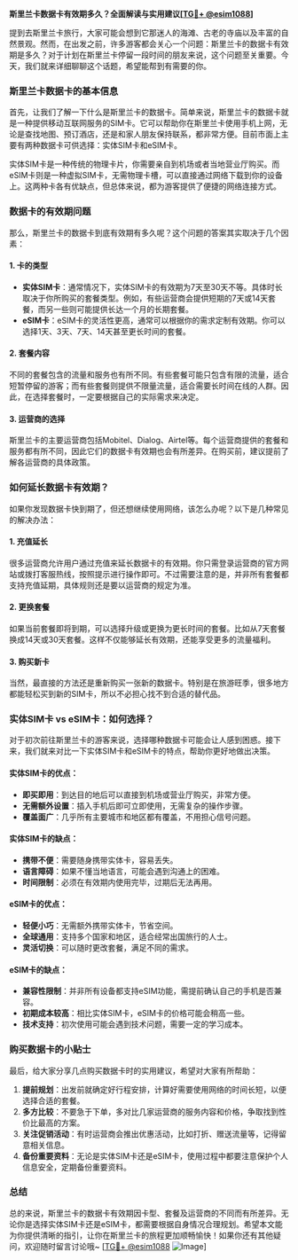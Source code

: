 **斯里兰卡数据卡有效期多久？全面解读与实用建议[[TG💪+ @esim1088](https://t.me/s/esim1088)]**

提到去斯里兰卡旅行，大家可能会想到它那迷人的海滩、古老的寺庙以及丰富的自然景观。然而，在出发之前，许多游客都会关心一个问题：斯里兰卡的数据卡有效期是多久？对于计划在斯里兰卡停留一段时间的朋友来说，这个问题至关重要。今天，我们就来详细聊聊这个话题，希望能帮到有需要的你。

### 斯里兰卡数据卡的基本信息

首先，让我们了解一下什么是斯里兰卡的数据卡。简单来说，斯里兰卡的数据卡就是一种提供移动互联网服务的SIM卡。它可以帮助你在斯里兰卡使用手机上网，无论是查找地图、预订酒店，还是和家人朋友保持联系，都非常方便。目前市面上主要有两种数据卡可供选择：实体SIM卡和eSIM卡。

实体SIM卡是一种传统的物理卡片，你需要亲自到机场或者当地营业厅购买。而eSIM卡则是一种虚拟SIM卡，无需物理卡槽，可以直接通过网络下载到你的设备上。这两种卡各有优缺点，但总体来说，都为游客提供了便捷的网络连接方式。

### 数据卡的有效期问题

那么，斯里兰卡的数据卡到底有效期有多久呢？这个问题的答案其实取决于几个因素：

#### 1. **卡的类型**
   - **实体SIM卡**：通常情况下，实体SIM卡的有效期为7天至30天不等。具体时长取决于你所购买的套餐类型。例如，有些运营商会提供短期的7天或14天套餐，而另一些则可能提供长达一个月的长期套餐。
   - **eSIM卡**：eSIM卡的灵活性更高，通常可以根据你的需求定制有效期。你可以选择1天、3天、7天、14天甚至更长时间的套餐。

#### 2. **套餐内容**
   不同的套餐包含的流量和服务也有所不同。有些套餐可能只包含有限的流量，适合短暂停留的游客；而有些套餐则提供不限量流量，适合需要长时间在线的人群。因此，在选择套餐时，一定要根据自己的实际需求来决定。

#### 3. **运营商的选择**
   斯里兰卡的主要运营商包括Mobitel、Dialog、Airtel等。每个运营商提供的套餐和服务都有所不同，因此它们的数据卡有效期也会有所差异。在购买前，建议提前了解各运营商的具体政策。

### 如何延长数据卡有效期？

如果你发现数据卡快到期了，但还想继续使用网络，该怎么办呢？以下是几种常见的解决办法：

#### 1. **充值延长**
   很多运营商允许用户通过充值来延长数据卡的有效期。你只需登录运营商的官方网站或拨打客服热线，按照提示进行操作即可。不过需要注意的是，并非所有套餐都支持充值延期，具体规则还是要以运营商的规定为准。

#### 2. **更换套餐**
   如果当前套餐即将到期，可以选择升级或更换为更长时间的套餐。比如从7天套餐换成14天或30天套餐。这样不仅能够延长有效期，还能享受更多的流量福利。

#### 3. **购买新卡**
   当然，最直接的方法还是重新购买一张新的数据卡。特别是在旅游旺季，很多地方都能轻松买到新的SIM卡，所以不必担心找不到合适的替代品。

### 实体SIM卡 vs eSIM卡：如何选择？

对于初次前往斯里兰卡的游客来说，选择哪种数据卡可能会让人感到困惑。接下来，我们就来对比一下实体SIM卡和eSIM卡的特点，帮助你更好地做出决策。

#### 实体SIM卡的优点：
- **即买即用**：到达目的地后可以直接到机场或营业厅购买，非常方便。
- **无需额外设置**：插入手机后即可立即使用，无需复杂的操作步骤。
- **覆盖面广**：几乎所有主要城市和地区都有覆盖，不用担心信号问题。

#### 实体SIM卡的缺点：
- **携带不便**：需要随身携带实体卡，容易丢失。
- **语言障碍**：如果不懂当地语言，可能会遇到沟通上的困难。
- **时间限制**：必须在有效期内使用完毕，过期后无法再用。

#### eSIM卡的优点：
- **轻便小巧**：无需额外携带实体卡，节省空间。
- **全球通用**：支持多个国家和地区，适合经常出国旅行的人士。
- **灵活切换**：可以随时更改套餐，满足不同的需求。

#### eSIM卡的缺点：
- **兼容性限制**：并非所有设备都支持eSIM功能，需提前确认自己的手机是否兼容。
- **初期成本较高**：相比实体SIM卡，eSIM卡的价格可能会稍高一些。
- **技术支持**：初次使用可能会遇到技术问题，需要一定的学习成本。

### 购买数据卡的小贴士

最后，给大家分享几点购买数据卡时的实用建议，希望对大家有所帮助：

1. **提前规划**：出发前就确定好行程安排，计算好需要使用网络的时间长短，以便选择合适的套餐。
2. **多方比较**：不要急于下单，多对比几家运营商的服务内容和价格，争取找到性价比最高的方案。
3. **关注促销活动**：有时运营商会推出优惠活动，比如打折、赠送流量等，记得留意相关信息。
4. **备份重要资料**：无论是实体SIM卡还是eSIM卡，使用过程中都要注意保护个人信息安全，定期备份重要资料。

### 总结

总的来说，斯里兰卡的数据卡有效期因卡型、套餐及运营商的不同而有所差异。无论你是选择实体SIM卡还是eSIM卡，都需要根据自身情况合理规划。希望本文能为你提供清晰的指引，让你在斯里兰卡的旅程更加顺畅愉快！如果你还有其他疑问，欢迎随时留言讨论哦~ [[TG💪+ @esim1088](https://t.me/s/esim1088) ![Image](https://i.postimg.cc/4NQfJmqS/Snipaste-2025-05-13-00-14-12.png)]